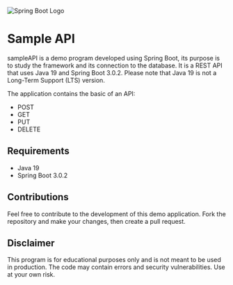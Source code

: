 ![Spring Boot Logo](https://miro.medium.com/v2/resize:fit:720/format:webp/1*-uckV8DOh3l0bCvqZ73zYg.png)
# Sample API 

sampleAPI is a demo program developed using Spring Boot, its purpose is to study the framework and its connection to the database. It is a REST API that uses Java 19 and Spring Boot 3.0.2. Please note that Java 19 is not a Long-Term Support (LTS) version.

The application contains the basic of an API:
- POST
- GET
- PUT
- DELETE

## Requirements

- Java 19
- Spring Boot 3.0.2

## Contributions

Feel free to contribute to the development of this demo application. Fork the repository and make your changes, then create a pull request.

## Disclaimer

This program is for educational purposes only and is not meant to be used in production. The code may contain errors and security vulnerabilities. Use at your own risk.
